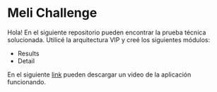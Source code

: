 # Meli Challenge

Hola! En el siguiente repositorio pueden encontrar la prueba técnica solucionada. Utilicé la arquitectura VIP y creé los siguientes módulos: 
- Results
- Detail


En el siguiente [link](https://wetransfer.com/downloads/a38f533611ca297c9dc85ee90a82633b20210702145557/d3430de33765e83037aa04f4160b277320210702145557/cc7127) pueden descargar un video de la aplicación funcionando.



